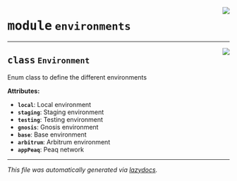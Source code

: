 <!-- markdownlint-disable -->

<a href="https://github.com/nevermined-io/payments-py/blob/main/payments_py/environments.py#L0"><img align="right" style="float:right;" src="https://img.shields.io/badge/-source-cccccc?style=flat-square"></a>

# <kbd>module</kbd> `environments`






---

<a href="https://github.com/nevermined-io/payments-py/blob/main/payments_py/environments.py#L3"><img align="right" style="float:right;" src="https://img.shields.io/badge/-source-cccccc?style=flat-square"></a>

## <kbd>class</kbd> `Environment`
Enum class to define the different environments 



**Attributes:**
 
 - <b>`local`</b>:  Local environment 
 - <b>`staging`</b>:  Staging environment 
 - <b>`testing`</b>:  Testing environment 
 - <b>`gnosis`</b>:  Gnosis environment 
 - <b>`base`</b>:  Base environment 
 - <b>`arbitrum`</b>:  Arbitrum environment 
 - <b>`appPeaq`</b>:  Peaq network 







---

_This file was automatically generated via [lazydocs](https://github.com/ml-tooling/lazydocs)._
